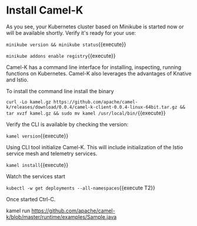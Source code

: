 # Install Camel-K #

As you see, your Kubernetes cluster based on Minikube is started now or will be available shortly. Verify it's ready for your use:

`minikube version && minikube status`{{execute}}

`minikube addons enable registry`{{execute}}

Camel-K has a command line interface for installing, inspecting, running functions on Kubernetes. Camel-K also leverages the advantages of Knative and Istio.  

To install the command line install the binary

`curl -Lo kamel.gz https://github.com/apache/camel-k/releases/download/0.0.4/camel-k-client-0.0.4-linux-64bit.tar.gz && tar xvzf kamel.gz && sudo mv kamel /usr/local/bin/`{{execute}}

Verify the CLI is available by checking the version:

`kamel version`{{execute}}

Using CLI tool initialize Camel-K. This will include initialization of the Istio service mesh and telemetry services.

`kamel install`{{execute}}

Watch the services start

`kubectl -w get deployments --all-namespaces`{{execute T2}}

Once started Ctrl-C.

kamel run https://github.com/apache/camel-k/blob/master/runtime/examples/Sample.java


